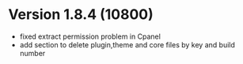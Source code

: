 # Version 1.8.4 (10800)
- fixed extract permission problem in Cpanel
- add section to delete plugin,theme and core files by key and build number